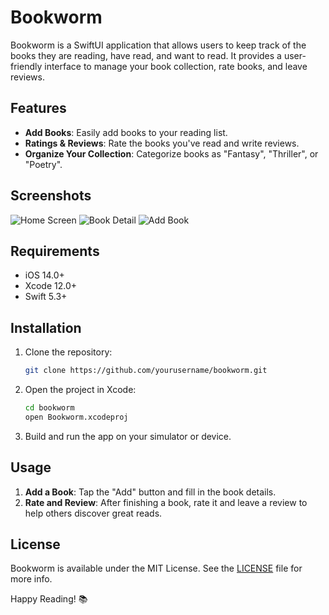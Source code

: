 # Bookworm

Bookworm is a SwiftUI application that allows users to keep track of the books they are reading, have read, and want to read. It provides a user-friendly interface to manage your book collection, rate books, and leave reviews.

## Features

- **Add Books**: Easily add books to your reading list.
- **Ratings & Reviews**: Rate the books you've read and write reviews.
- **Organize Your Collection**: Categorize books as "Fantasy", "Thriller", or "Poetry".

## Screenshots

![Home Screen](screenshots/home-screen.png)
![Book Detail](screenshots/book-detail.png)
![Add Book](screenshots/add-book.png)

## Requirements

- iOS 14.0+
- Xcode 12.0+
- Swift 5.3+

## Installation

1. Clone the repository:
    ```sh
    git clone https://github.com/yourusername/bookworm.git
    ```
2. Open the project in Xcode:
    ```sh
    cd bookworm
    open Bookworm.xcodeproj
    ```
3. Build and run the app on your simulator or device.

## Usage

1. **Add a Book**: Tap the "Add" button and fill in the book details.
3. **Rate and Review**: After finishing a book, rate it and leave a review to help others discover great reads.

## License

Bookworm is available under the MIT License. See the [LICENSE](LICENSE) file for more info.

Happy Reading! 📚

